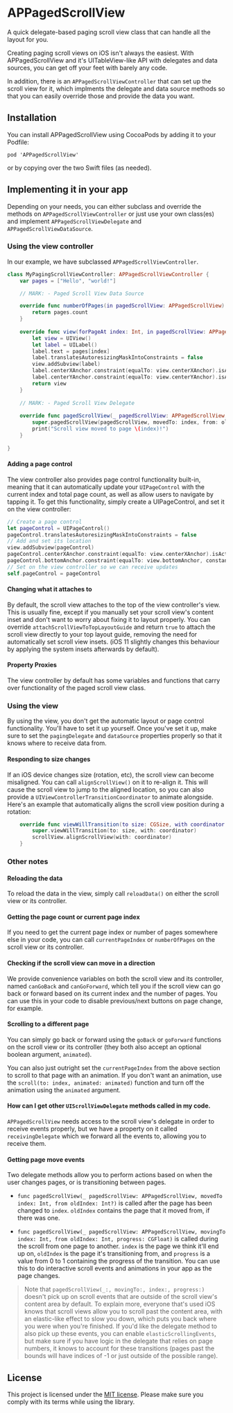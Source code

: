 # APPagedScrollView
A quick delegate-based paging scroll view class that can handle all the layout for you.

Creating paging scroll views on iOS isn't always the easiest. With APPagedScrollView and it's UITableView-like API with delegates and data sources, you can get off your feet with barely any code.

In addition, there is an `APPagedScrollViewController` that can set up the scroll view for it, which implments the delegate and data source methods so that you can easily override those and provide the data you want.

## Installation

You can install APPagedScrollView using CocoaPods by adding it to your Podfile:

    pod 'APPagedScrollView'

or by copying over the two Swift files (as needed).

## Implementing it in your app

Depending on your needs, you can either subclass and override the methods on `APPagedScrollViewController` or just use your own class(es) and implement `APPagedScrollViewDelegate` and `APPagedScrollViewDataSource`.

### Using the view controller

In our example, we have subclassed `APPagedScrollViewController`.

```swift
class MyPagingScrollViewController: APPagedScrollViewController {
    var pages = ["Hello", "world!"]

    // MARK: - Paged Scroll View Data Source

    override func numberOfPages(in pagedScrollView: APPagedScrollView) -> Int {
        return pages.count
    }
    
    override func view(forPageAt index: Int, in pagedScrollView: APPagedScrollView) -> UIView {
        let view = UIView()
        let label = UILabel()
        label.text = pages[index]
        label.translatesAutoresizingMaskIntoConstraints = false
        view.addSubview(label)
        label.centerXAnchor.constraint(equalTo: view.centerXAnchor).isActive = true
        label.centerYAnchor.constraint(equalTo: view.centerYAnchor).isActive = true
        return view
    }
    
    // MARK: - Paged Scroll View Delegate
    
    override func pagedScrollView(_ pagedScrollView: APPagedScrollView, movedTo index: Int, from oldIndex: Int?) {
        super.pagedScrollView(pagedScrollView, movedTo: index, from: oldIndex)
        print("Scroll view moved to page \(index)!")
    }
    
}
```

#### Adding a page control

The view controller also provides page control functionality built-in, meaning that it can automatically update your `UIPageControl` with the current index and total page count, as well as allow users to navigate by tapping it. To get this functionality, simply create a UIPageControl, and set it on the view controller:

```swift
// Create a page control
let pageControl = UIPageControl()
pageControl.translatesAutoresizingMaskIntoConstraints = false
// Add and set its location
view.addSubview(pageControl)
pageControl.centerXAnchor.constraint(equalTo: view.centerXAnchor).isActive = true
pageControl.bottomAnchor.constraint(equalTo: view.bottomAnchor, constant: -20).isActive = true
// Set on the view controller so we can receive updates
self.pageControl = pageControl
```

#### Changing what it attaches to

By default, the scroll view attaches to the top of the view controller's view. This is usually fine, except if you manually set your scroll view's content inset and don't want to worry about fixing it to layout properly. You can override `attachScrollViewToTopLayoutGuide` and return `true` to attach the scroll view directly to your top layout guide, removing the need for automatically set scroll view insets. (iOS 11 slightly changes this behaviour by applying the system insets afterwards by default).

#### Property Proxies

The view controller by default has some variables and functions that carry over functionality of the paged scroll view class.

### Using the view

By using the view, you don't get the automatic layout or page control functionality. You'll have to set it up yourself. Once you've set it up, make sure to set the `pagingDelegate` and `dataSource` properties properly so that it knows where to receive data from.

#### Responding to size changes

If an iOS device changes size (rotation, etc), the scroll view can become misaligned. You can call `alignScrollView()` on it to re-align it. This will cause the scroll view to jump to the aligned location, so you can also provide a `UIViewControllerTransitionCoordinator` to animate alongside. Here's an example that automatically aligns the scroll view position during a rotation:

```swift
    override func viewWillTransition(to size: CGSize, with coordinator: UIViewControllerTransitionCoordinator) {
        super.viewWillTransition(to: size, with: coordinator)
        scrollView.alignScrollView(with: coordinator)
    }
```

### Other notes

#### Reloading the data

To reload the data in the view, simply call `reloadData()` on either the scroll view or its controller.

#### Getting the page count or current page index

If you need to get the current page index or number of pages somewhere else in your code, you can call `currentPageIndex` or `numberOfPages` on the scroll view or its controller.

#### Checking if the scroll view can move in a direction

We provide convenience variables on both the scroll view and its controller, named `canGoBack` and `canGoForward`, which tell you if the scroll view can go back or forward based on its current index and the number of pages. You can use this in your code to disable previous/next buttons on page change, for example.

#### Scrolling to a different page

You can simply go back or forward using the `goBack` or `goForward` functions on the scroll view or its controller (they both also accept an optional boolean argument, `animated`).

You can also just outright set the `currentPageIndex` from the above section to scroll to that page with an animation. If you don't want an animation, use the `scroll(to: index, animated: animated)` function and turn off the animation using the `animated` argument.

#### How can I get other `UIScrollViewDelegate` methods called in my code.

`APPagedScrollView` needs access to the scroll view's delegate in order to receive events properly, but we have a property on it called `receivingDelegate` which we forward all the events to, allowing you to receive them.

#### Getting page move events

Two delegate methods allow you to perform actions based on when the user changes pages, or is transitioning between pages.

- `func pagedScrollView(_ pagedScrollView: APPagedScrollView, movedTo index: Int, from oldIndex: Int?)` is called after the page has been changed to `index`. `oldIndex` contains the page that it moved from, if there was one.

- `func pagedScrollView(_ pagedScrollView: APPagedScrollView, movingTo index: Int, from oldIndex: Int, progress: CGFloat)` is called during the scroll from one page to another. `index` is the page we think it'll end up on, `oldIndex` is the page it's transitioning from, and `progress` is a value from 0 to 1 containing the progress of the transition. You can use this to do interactive scroll events and animations in your app as the page changes.

> Note that `pagedScrollView(_:, movingTo:, index:, progress:)` doesn't pick up on scroll events that are outside of the scroll view's content area by default. To explain more, everyone that's used iOS knows that scroll views allow you to scroll past the content area, with an elastic-like effect to slow you down, which puts you back where you were when you're finished. If you'd like the delegate method to also pick up these events, you can enable `elasticScrollingEvents`, but make sure if you have logic in the delegate that relies on page numbers, it knows to account for these transitions (pages past the bounds will have indices of -1 or just outside of the possible range).

## License

This project is licensed under the [MIT license](/LICENSE). Please make sure you comply with its terms while using the library.

